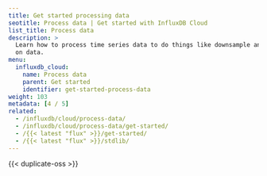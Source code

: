 ```yaml
---
title: Get started processing data
seotitle: Process data | Get started with InfluxDB Cloud
list_title: Process data
description: >
  Learn how to process time series data to do things like downsample and alert
  on data.
menu:
  influxdb_cloud:
    name: Process data
    parent: Get started
    identifier: get-started-process-data
weight: 103
metadata: [4 / 5]
related:
  - /influxdb/cloud/process-data/
  - /influxdb/cloud/process-data/get-started/
  - /{{< latest "flux" >}}/get-started/
  - /{{< latest "flux" >}}/stdlib/
---
```


{{< duplicate-oss >}}
